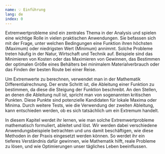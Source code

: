 ```yaml
---
name: 💡 Einführung
lang: de
index: 0
---
```


Extremwertprobleme sind ein zentrales Thema in der Analysis und spielen eine wichtige Rolle in vielen praktischen Anwendungen. Sie befassen sich mit der Frage, unter welchen Bedingungen eine Funktion ihren höchsten (Maximum) oder niedrigsten Wert (Minimum) annimmt. Solche Probleme treten häufig in der Natur, Wirtschaft und Technik auf. Beispiele sind das Minimieren von Kosten oder das Maximieren von Gewinnen, das Bestimmen der optimalen Größe eines Behälters bei minimalem Materialverbrauch oder das Finden der besten Route bei einer Reise.

Um Extremwerte zu berechnen, verwendet man in der Mathematik Differentialrechnung. Der erste Schritt ist, die Ableitung einer Funktion zu bestimmen, da diese die Steigung der Funktion beschreibt. An den Stellen, an denen die Ableitung null ist, spricht man von sogenannten kritischen Punkten. Diese Punkte sind potenzielle Kandidaten für lokale Maxima oder Minima. Durch weitere Tests, wie die Verwendung der zweiten Ableitung, kann entschieden werden, ob es sich tatsächlich um ein Extremum handelt.

In diesem Kapitel werdet ihr lernen, wie man solche Extremwertprobleme mathematisch formuliert, ableitet und löst. Wir werden dabei verschiedene Anwendungsbeispiele betrachten und uns damit beschäftigen, wie diese Methoden in der Praxis eingesetzt werden können. So werdet ihr ein tieferes Verständnis dafür gewinnen, wie Mathematik hilft, reale Probleme zu lösen, und wie Optimierungen unser tägliches Leben beeinflussen.